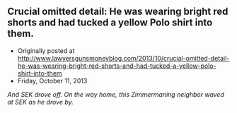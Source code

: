 ## Crucial omitted detail: He was wearing bright red shorts and had tucked a yellow Polo shirt into them.

 * Originally posted at http://www.lawyersgunsmoneyblog.com/2013/10/crucial-omitted-detail-he-was-wearing-bright-red-shorts-and-had-tucked-a-yellow-polo-shirt-into-them
 * Friday, October 11, 2013

_And SEK drove off. On the way home, this Zimmermaning neighbor waved at SEK as he drove by._